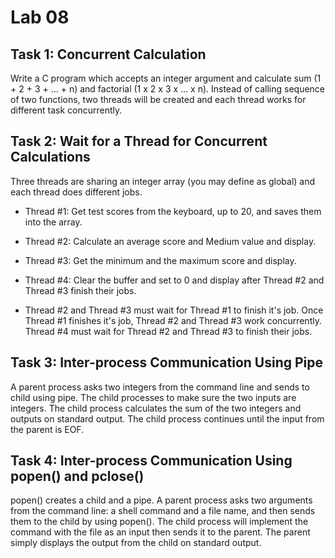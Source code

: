 

# Lab 08

## Task 1: Concurrent Calculation

Write a C program which accepts an integer argument and calculate sum (1 + 2 + 3 + ... + n) and factorial
(1 x 2 x 3 x ... x n). Instead of calling sequence of two functions, two threads will be created and each thread works
for different task concurrently.

## Task 2: Wait for a Thread for Concurrent Calculations

Three threads are sharing an integer array (you may define as global) and each thread does different jobs.

* Thread \#1: Get test scores from the keyboard, up to 20, and saves them into the array.
* Thread \#2: Calculate an average score and Medium value and display.
* Thread \#3: Get the minimum and the maximum score and display.
* Thread \#4: Clear the buffer and set to 0 and display after Thread \#2 and Thread \#3 finish their jobs.

* Thread \#2 and Thread \#3 must wait for Thread \#1 to finish it's job. Once Thread \#1 finishes it's job, 
Thread \#2 and Thread \#3 work concurrently. Thread \#4 must wait for Thread \#2 and Thread \#3 to finish their jobs.

## Task 3: Inter-process Communication Using Pipe

A parent process asks two integers from the command line and sends to child using pipe. The child processes to make sure
the two inputs are integers. The child process calculates the sum of the two integers and outputs on standard output.
The child process continues until the input from the parent is EOF.

## Task 4: Inter-process Communication Using popen() and pclose()

popen() creates a child and a pipe. A parent process asks two arguments from the command line: a shell command and a
file name, and then sends them to the child by using popen(). The child process will implement the command with the file
as an input then sends it to the parent. The parent simply displays the output from the child on standard output.
